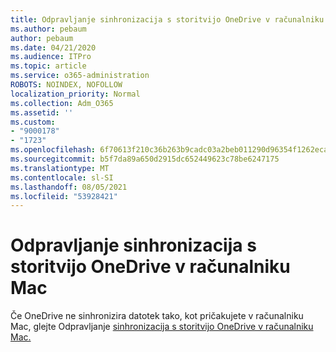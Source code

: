 ```yaml
---
title: Odpravljanje sinhronizacija s storitvijo OneDrive v računalniku Mac
ms.author: pebaum
author: pebaum
ms.date: 04/21/2020
ms.audience: ITPro
ms.topic: article
ms.service: o365-administration
ROBOTS: NOINDEX, NOFOLLOW
localization_priority: Normal
ms.collection: Adm_O365
ms.assetid: ''
ms.custom:
- "9000178"
- "1723"
ms.openlocfilehash: 6f70613f210c36b263b9cadc03a2beb011290d96354f1262eca9dd87c0ff28fd
ms.sourcegitcommit: b5f7da89a650d2915dc652449623c78be6247175
ms.translationtype: MT
ms.contentlocale: sl-SI
ms.lasthandoff: 08/05/2021
ms.locfileid: "53928421"
---
```

# <a name="fix-onedrive-sync-issues-on-a-mac"></a>Odpravljanje sinhronizacija s storitvijo OneDrive v računalniku Mac

Če OneDrive ne sinhronizira datotek tako, kot pričakujete v računalniku Mac, glejte Odpravljanje [sinhronizacija s storitvijo OneDrive v računalniku Mac.](https://support.office.com/article/fix-onedrive-sync-problems-on-a-mac-af3012d7-13ec-4ac9-bbb1-ebcd2a0cd756)





